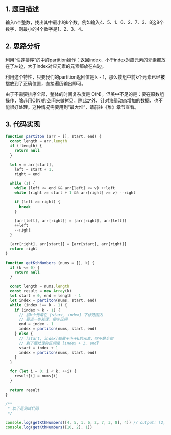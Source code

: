 ## 1. 题目描述

输入n个整数，找出其中最小的k个数。例如输入4、5、1、6、2、7、3、8这8个数字，则最小的4个数字是1、2、3、4。

## 2. 思路分析

利用“快速排序”的中的partition操作：返回index，小于index对应元素的元素都放在了左边，大于index对应元素的元素都放在右边。

利用这个特性，只要我们的partition返回值是 k - 1，那么数组中前k个元素已经被摆放到了正确位置，直接遍历输出即可。

由于不需要排序全部，整体的时间复杂度是 O(N)。但美中不足的是：要在原数组操作，除非用O(N)的空间来做拷贝。除此之外，针对海量动态增加的数据，也不能很好处理。这种情况需要用到“最大堆”，请前往《堆》章节查看。

## 3. 代码实现

```javascript
function partiton (arr = [], start, end) {
  const length = arr.length
  if (!length) {
    return null
  }

  let v = arr[start],
    left = start + 1,
    right = end

  while (1) {
    while (left <= end && arr[left] <= v) ++left
    while (right >= start + 1 && arr[right] >= v) --right

    if (left >= right) {
      break
    }

    [arr[left], arr[right]] = [arr[right], arr[left]]
    ++left
    --right
  }

  [arr[right], arr[start]] = [arr[start], arr[right]]
  return right
}

function getKthNumbers (nums = [], k) {
  if (k <= 0) {
    return null
  }

  const length = nums.length
  const result = new Array(k)
  let start = 0, end = length - 1
  let index = partiton(nums, start, end)
  while (index !== k - 1) {
    if (index > k - 1) {
      // 前k个元素在 [start, index] 下标范围内
      // 要进一步处理，缩小区间
      end = index - 1
      index = partiton(nums, start, end)
    } else {
      // [start, index]都属于小于k的元素，但不是全部
      // 剩下要处理的区间是 [index + 1, end]
      start = index + 1
      index = partiton(nums, start, end)
    }
  }

  for (let i = 0; i < k; ++i) {
    result[i] = nums[i]
  }

  return result
}

/**
 * 以下是测试代码
 */

console.log(getKthNumbers([4, 5, 1, 6, 2, 7, 3, 8], 4)) // output: [2, 3, 1, 4]
console.log(getKthNumbers([10, 2], 1))

```

